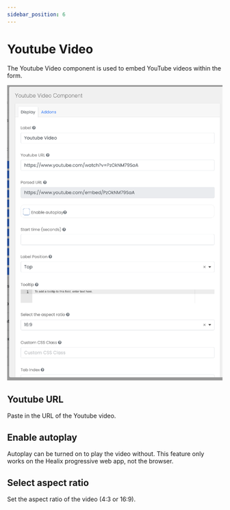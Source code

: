 ```yaml
---
sidebar_position: 6
---
```


# Youtube Video

The Youtube Video component is used to embed YouTube videos within the form.

![Youtube](./img/you-tube.png)

## Youtube URL

Paste in the URL of the Youtube video. 

## Enable autoplay

Autoplay can be turned on to play the video without. This feature only works on the Healix progressive web app, not the browser.

## Select aspect ratio

Set the aspect ratio of the video (4:3 or 16:9).

